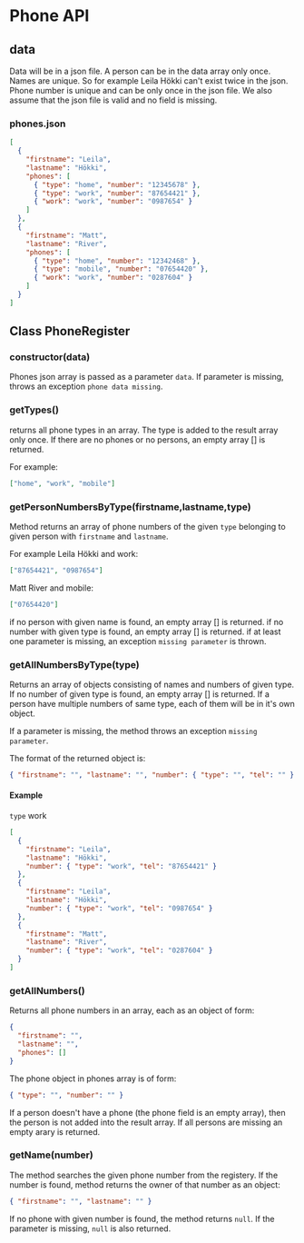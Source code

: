 # Phone API

## data

Data will be in a json file. A person can be in the data array only once. Names are unique. So for example Leila Hökki can't exist twice in the json. Phone number is unique and can be only once in the json file. We also assume that the json file is valid and no field is missing.

### phones.json

```json
[
  {
    "firstname": "Leila",
    "lastname": "Hökki",
    "phones": [
      { "type": "home", "number": "12345678" },
      { "type": "work", "number": "87654421" },
      { "work": "work", "number": "0987654" }
    ]
  },
  {
    "firstname": "Matt",
    "lastname": "River",
    "phones": [
      { "type": "home", "number": "12342468" },
      { "type": "mobile", "number": "07654420" },
      { "work": "work", "number": "0287604" }
    ]
  }
]
```

## Class PhoneRegister

### **constructor(data)**

Phones json array is passed as a parameter `data`. If parameter is missing, throws an exception `phone data missing`.

### **getTypes()**

returns all phone types in an array. The type is added to the result array only once. If there are no phones or no persons, an empty array [] is returned.

For example:

```json
["home", "work", "mobile"]
```

### **getPersonNumbersByType(firstname,lastname,type)**

Method returns an array of phone numbers of the given `type` belonging to given person with `firstname` and `lastname`.

For example Leila Hökki and work:

```json
["87654421", "0987654"]
```

Matt River and mobile:

```json
["07654420"]
```

if no person with given name is found, an empty array [] is returned.
if no number with given type is found, an empty array [] is returned.
if at least one parameter is missing, an exception `missing parameter` is thrown.

### **getAllNumbersByType(type)**

Returns an array of objects consisting of names and numbers of given type. If no number of given type is found, an empty array [] is returned.
If a person have multiple numbers of same type, each of them will be in it's own object.

If a parameter is missing, the method throws an exception `missing parameter`.

The format of the returned object is:

```json
{ "firstname": "", "lastname": "", "number": { "type": "", "tel": "" } }
```

#### Example

`type` work

```json
[
  {
    "firstname": "Leila",
    "lastname": "Hökki",
    "number": { "type": "work", "tel": "87654421" }
  },
  {
    "firstname": "Leila",
    "lastname": "Hökki",
    "number": { "type": "work", "tel": "0987654" }
  },
  {
    "firstname": "Matt",
    "lastname": "River",
    "number": { "type": "work", "tel": "0287604" }
  }
]
```

### **getAllNumbers()**

Returns all phone numbers in an array, each as an object of form:

```json
{
  "firstname": "",
  "lastname": "",
  "phones": []
}
```

The phone object in phones array is of form:

```json
{ "type": "", "number": "" }
```

If a person doesn't have a phone (the phone field is an empty array), then the person is not added into the result array. If all persons are missing an empty arary is returned.

### **getName(number)**

The method searches the given phone number from the registery. If the number is found, method returns the owner of that number as an object:

```json
{ "firstname": "", "lastname": "" }
```

If no phone with given number is found, the method returns `null`.
If the parameter is missing, `null` is also returned.
